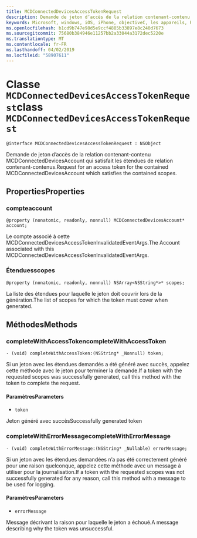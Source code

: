 ```yaml
---
title: MCDConnectedDevicesAccessTokenRequest
description: Demande de jeton d’accès de la relation contenant-contenu MCDConnectedDevicesAccount qui satisfait les étendues de relation contenant-contenus.
keywords: Microsoft, windows, iOS, iPhone, objectiveC, les appareils, Project Rome connectés
ms.openlocfilehash: b1cd9b747e98d5e9ccf4885b33897e8c240d7673
ms.sourcegitcommit: 75680b384946e11257bb2a33044a3172dec5220e
ms.translationtype: MT
ms.contentlocale: fr-FR
ms.lasthandoff: 04/02/2019
ms.locfileid: "58907611"
---
```

# <a name="class-mcdconnecteddevicesaccesstokenrequest"></a><span data-ttu-id="e0c68-104">Classe `MCDConnectedDevicesAccessTokenRequest`</span><span class="sxs-lookup"><span data-stu-id="e0c68-104">class `MCDConnectedDevicesAccessTokenRequest`</span></span> 

```
@interface MCDConnectedDevicesAccessTokenRequest : NSObject
```  
<span data-ttu-id="e0c68-105">Demande de jeton d’accès de la relation contenant-contenu MCDConnectedDevicesAccount qui satisfait les étendues de relation contenant-contenus.</span><span class="sxs-lookup"><span data-stu-id="e0c68-105">Request for an access token for the contained MCDConnectedDevicesAccount which satisfies the contained scopes.</span></span>

## <a name="properties"></a><span data-ttu-id="e0c68-106">Properties</span><span class="sxs-lookup"><span data-stu-id="e0c68-106">Properties</span></span>

### <a name="account"></a><span data-ttu-id="e0c68-107">compte</span><span class="sxs-lookup"><span data-stu-id="e0c68-107">account</span></span>
`@property (nonatomic, readonly, nonnull) MCDConnectedDevicesAccount* account;`

<span data-ttu-id="e0c68-108">Le compte associé à cette MCDConnectedDevicesAccessTokenInvalidatedEventArgs.</span><span class="sxs-lookup"><span data-stu-id="e0c68-108">The Account associated with this MCDConnectedDevicesAccessTokenInvalidatedEventArgs.</span></span>

### <a name="scopes"></a><span data-ttu-id="e0c68-109">Étendues</span><span class="sxs-lookup"><span data-stu-id="e0c68-109">scopes</span></span>
`@property (nonatomic, readonly, nonnull) NSArray<NSString*>* scopes;`

<span data-ttu-id="e0c68-110">La liste des étendues pour laquelle le jeton doit couvrir lors de la génération.</span><span class="sxs-lookup"><span data-stu-id="e0c68-110">The list of scopes for which the token must cover when generated.</span></span>

## <a name="methods"></a><span data-ttu-id="e0c68-111">Méthodes</span><span class="sxs-lookup"><span data-stu-id="e0c68-111">Methods</span></span>

### <a name="completewithaccesstoken"></a><span data-ttu-id="e0c68-112">completeWithAccessToken</span><span class="sxs-lookup"><span data-stu-id="e0c68-112">completeWithAccessToken</span></span>
`- (void) completeWithAccessToken:(NSString* _Nonnull) token;`

<span data-ttu-id="e0c68-113">Si un jeton avec les étendues demandés a été généré avec succès, appelez cette méthode avec le jeton pour terminer la demande.</span><span class="sxs-lookup"><span data-stu-id="e0c68-113">If a token with the requested scopes was successfully generated, call this method with the token to complete the request.</span></span>

#### <a name="parameters"></a><span data-ttu-id="e0c68-114">Paramètres</span><span class="sxs-lookup"><span data-stu-id="e0c68-114">Parameters</span></span> 
* `token` 

<span data-ttu-id="e0c68-115">Jeton généré avec succès</span><span class="sxs-lookup"><span data-stu-id="e0c68-115">Successfully generated token</span></span>

### <a name="completewitherrormessage"></a><span data-ttu-id="e0c68-116">completeWithErrorMessage</span><span class="sxs-lookup"><span data-stu-id="e0c68-116">completeWithErrorMessage</span></span>
`- (void) completeWithErrorMessage:(NSString* _Nullable) errorMessage;`

<span data-ttu-id="e0c68-117">Si un jeton avec les étendues demandées n’a pas été correctement généré pour une raison quelconque, appelez cette méthode avec un message à utiliser pour la journalisation.</span><span class="sxs-lookup"><span data-stu-id="e0c68-117">If a token with the requested scopes was not successfully generated for any reason, call this method with a message to be used for logging.</span></span>

#### <a name="parameters"></a><span data-ttu-id="e0c68-118">Paramètres</span><span class="sxs-lookup"><span data-stu-id="e0c68-118">Parameters</span></span> 
* `errorMessage`

<span data-ttu-id="e0c68-119">Message décrivant la raison pour laquelle le jeton a échoué.</span><span class="sxs-lookup"><span data-stu-id="e0c68-119">A message describing why the token was unsuccessful.</span></span>